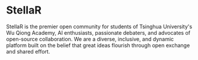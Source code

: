 # StellaR
StellaR​​ is the premier open community for students of Tsinghua University's Wu Qiong Academy, AI enthusiasts, passionate debaters, and advocates of open-source collaboration. We are a diverse, inclusive, and dynamic platform built on the belief that great ideas flourish through open exchange and shared effort.
